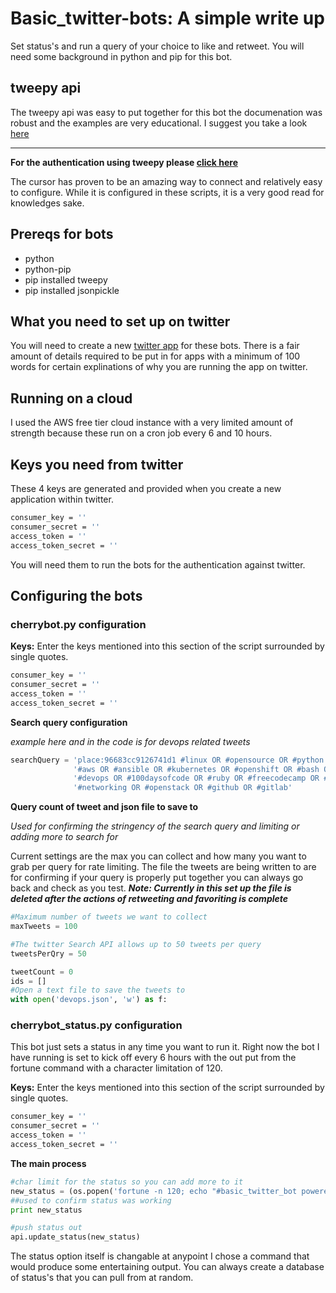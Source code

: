 # Basic_twitter-bots: A simple write up
Set status's and run a query of your choice to like and retweet.
You will need some background in python and pip for this bot.



## tweepy api
The tweepy api was easy to put together for this bot the documenation was robust and the examples are very educational.
I suggest you take a look [here](http://docs.tweepy.org/en/v3.6.0/index.html)
_________________
**For the authentication using tweepy please [click here](http://docs.tweepy.org/en/v3.6.0/cursor_tutorial.html)**

The cursor has proven to be an amazing way to connect and relatively easy to configure. While it is configured in these scripts, it is a very good read for knowledges sake.

## Prereqs for bots
+ python
+ python-pip
+ pip installed tweepy
+ pip installed jsonpickle

## What you need to set up on twitter

You will need to create a new [twitter app](https://apps.twitter.com/app/new) for these bots.
There is a fair amount of details required to be put in for apps with a minimum of 100 words for certain explinations of why you are running the app on twitter.


## Running on a cloud
I used the AWS free tier cloud instance with a very limited amount of strength because these run on a cron job every 6 and 10 hours.

## Keys you need from twitter 
These 4 keys are generated and provided when you create a new application within twitter.
```sh
consumer_key = ''
consumer_secret = ''
access_token = ''
access_token_secret = ''
```
You will need them to run the bots for the authentication against twitter.

## Configuring the bots
### cherrybot.py configuration

**Keys:** 
Enter the keys mentioned into this section of the script surrounded by single quotes.
```sh
consumer_key = ''
consumer_secret = ''
access_token = ''
access_token_secret = ''
```

**Search query configuration**

_example here and in the code is for devops related tweets_
```python
searchQuery = 'place:96683cc9126741d1 #linux OR #opensource OR #python OR #internet2 OR' \
              '#aws OR #ansible OR #kubernetes OR #openshift OR #bash OR #cloudformation OR' \
              '#devops OR #100daysofcode OR #ruby OR #freecodecamp OR #learntocode OR #womenintech OR' \
              '#networking OR #openstack OR #github OR #gitlab'
```

**Query count of tweet and json file to save to**

_Used for confirming the stringency of the search query and limiting or adding more to search for_

Current settings are the max you can collect and how many you want to grab per query for rate limiting.
The file the tweets are being written to are for confirming if your query is properly put together you can always go back and check as you test. 
_**Note: Currently in this set up the file is deleted after the actions of retweeting and favoriting is complete**_


```python
#Maximum number of tweets we want to collect 
maxTweets = 100

#The twitter Search API allows up to 50 tweets per query
tweetsPerQry = 50

tweetCount = 0
ids = []
#Open a text file to save the tweets to
with open('devops.json', 'w') as f:

```


### cherrybot_status.py configuration

This bot just sets a status in any time you want to run it. Right now the bot I have running is set to kick off every 6 hours with the out put from the fortune command with a character limitation of 120.

**Keys:** 
Enter the keys mentioned into this section of the script surrounded by single quotes.
```sh
consumer_key = ''
consumer_secret = ''
access_token = ''
access_token_secret = ''
```


**The main process**
```python
#char limit for the status so you can add more to it
new_status = (os.popen('fortune -n 120; echo "#basic_twitter_bot powered by: #cloudofyourchoice and #python"').read())
##used to confirm status was working
print new_status

#push status out
api.update_status(new_status)
```



The status option itself is changable at anypoint I chose a command that would produce some entertaining output.
You can always create a database of status's that you can pull from at random.
